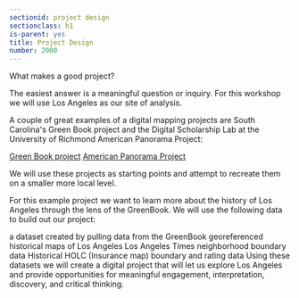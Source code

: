 ```yaml
---
sectionid: project design 
sectionclass: h1
is-parent: yes
title: Project Design
number: 2000
---
```


What makes a good project? 

The easiest answer is a meaningful question or inquiry. For this workshop we will use Los Angeles as our site of analysis.

A couple of great examples of a digital mapping projects are South Carolina's Green Book project and the Digital Scholarship Lab at the University of Richmond American Panorama Project:

[Green Book project](http://library.sc.edu/digital/collections/greenbook.html)
[American Panorama Project](https://dsl.richmond.edu/panorama/)

We will use these projects as starting points and attempt to recreate them on a smaller more local level.

For this example project we want to learn more about the history of Los Angeles through the lens of the GreenBook. We will use the following data to build out our project:

a dataset created by pulling data from the GreenBook
georeferenced historical maps of Los Angeles
Los Angeles Times neighborhood boundary data
Historical HOLC (Insurance map) boundary and rating data
Using these datasets we will create a digital project that will let us explore Los Angeles and provide opportunities for meaningful engagement, interpretation, discovery, and critical thinking.